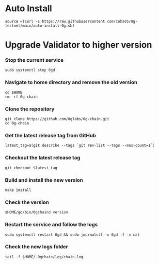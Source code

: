 # Auto Install 
```
source <(curl -s https://raw.githubusercontent.com/Coha05/0g-testnet/main/auto-install-0g.sh)
```

# Upgrade Validator to higher version

### Stop the current service
```
sudo systemctl stop 0gd
```
### Navigate to home directory and remove the old version
```
cd $HOME
rm -rf 0g-chain
```
### Clone the repository
```
git clone https://github.com/0glabs/0g-chain.git
cd 0g-chain
```
### Get the latest release tag from GitHub
```
latest_tag=$(git describe --tags `git rev-list --tags --max-count=1`)
```
### Checkout the latest release tag
```
git checkout $latest_tag
```
### Build and install the new version
```
make install
```
### Check the version
```
$HOME/go/bin/0gchaind version
```
### Restart the service and follow the logs
```
sudo systemctl restart 0gd && sudo journalctl -u 0gd -f -o cat
```
### Check the new logs folder
```
tail -f $HOME/.0gchain/log/chain.log
```
